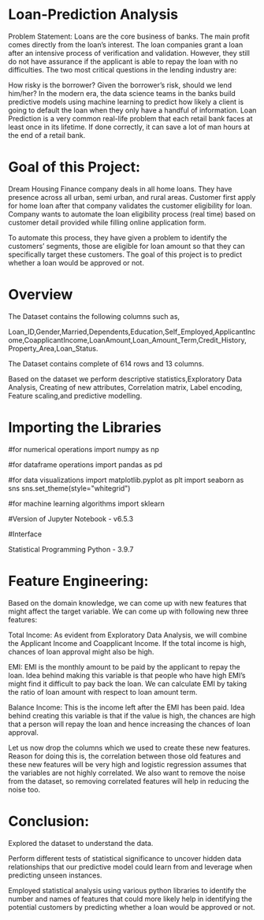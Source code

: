 # Loan-Prediction Analysis
 
Problem Statement:
Loans are the core business of banks. The main profit comes directly from the loan’s interest. The loan companies grant a loan after an intensive process of verification and validation. However, they still do not have assurance if the applicant is able to repay the loan with no difficulties. The two most critical questions in the lending industry are:

How risky is the borrower?
Given the borrower’s risk, should we lend him/her?
In the modern era, the data science teams in the banks build predictive models using machine learning to predict how likely a client is going to default the loan when they only have a handful of information. Loan Prediction is a very common real-life problem that each retail bank faces at least once in its lifetime. If done correctly, it can save a lot of man hours at the end of a retail bank.

# Goal of this Project:

Dream Housing Finance company deals in all home loans. They have presence across all urban, semi urban, and rural areas. Customer first apply for home loan after that company validates the customer eligibility for loan. Company wants to automate the loan eligibility process (real time) based on customer detail provided while filling online application form.

To automate this process, they have given a problem to identify the customers’ segments, those are eligible for loan amount so that they can specifically target these customers. The goal of this project is to predict whether a loan would be approved or not.

# Overview 

The Dataset contains the following columns such as,

Loan_ID,Gender,Married,Dependents,Education,Self_Employed,ApplicantIncome,CoapplicantIncome,LoanAmount,Loan_Amount_Term,Credit_History,
Property_Area,Loan_Status.

The Dataset contains complete of 614 rows and 13 columns.

Based on the dataset we perform descriptive statistics,Exploratory Data Analysis, Creating of new attributes, Correlation matrix, Label encoding, Feature scaling,and predictive modelling.


# Importing the Libraries

#for numerical operations
import numpy as np

#for dataframe operations
import pandas as pd

#for data visualizations
import matplotlib.pyplot as plt
import seaborn as sns
sns.set_theme(style="whitegrid")

#for machine learning algorithms
import sklearn

#Version of Jupyter Notebook  - v6.5.3

#Interface 

Statistical Programming Python -  3.9.7


# Feature Engineering:

Based on the domain knowledge, we can come up with new features that might affect the target variable. We can come up with following new three features:

Total Income: As evident from Exploratory Data Analysis, we will combine the Applicant Income and Coapplicant Income. If the total income is high, chances of loan approval might also be high.

EMI: EMI is the monthly amount to be paid by the applicant to repay the loan. Idea behind making this variable is that people who have high EMI’s might find it difficult to pay back the loan. We can calculate EMI by taking the ratio of loan amount with respect to loan amount term.

Balance Income: This is the income left after the EMI has been paid. Idea behind creating this variable is that if the value is high, the chances are high that a person will repay the loan and hence increasing the chances of loan approval.

Let us now drop the columns which we used to create these new features. Reason for doing this is, the correlation between those old features and these new features will be very high and logistic regression assumes that the variables are not highly correlated. We also want to remove the noise from the dataset, so removing correlated features will help in reducing the noise too.


# Conclusion:

Explored the dataset to understand the data.

Perform different tests of statistical significance to uncover hidden data relationships that our predictive model could learn from and leverage when predicting unseen instances.

Employed statistical analysis using various python libraries to identify the number and names of features that could more likely help in identifying the potential customers by predicting whether a loan would be approved or not.
